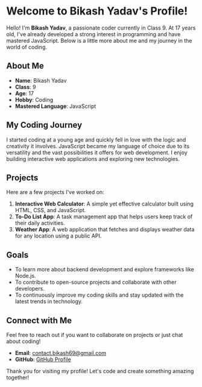 # Welcome to Bikash Yadav's Profile!

Hello! I'm **Bikash Yadav**, a passionate coder currently in Class 9. At 17 years old, I've already developed a strong interest in programming and have mastered JavaScript. Below is a little more about me and my journey in the world of coding.

## About Me

- **Name**: Bikash Yadav
- **Class**: 9
- **Age**: 17
- **Hobby**: Coding
- **Mastered Language**: JavaScript

## My Coding Journey

I started coding at a young age and quickly fell in love with the logic and creativity it involves. JavaScript became my language of choice due to its versatility and the vast possibilities it offers for web development. I enjoy building interactive web applications and exploring new technologies.

## Projects

Here are a few projects I've worked on:

1. **Interactive Web Calculator**: A simple yet effective calculator built using HTML, CSS, and JavaScript.
2. **To-Do List App**: A task management app that helps users keep track of their daily activities.
3. **Weather App**: A web application that fetches and displays weather data for any location using a public API.

## Goals

- To learn more about backend development and explore frameworks like Node.js.
- To contribute to open-source projects and collaborate with other developers.
- To continuously improve my coding skills and stay updated with the latest trends in technology.

## Connect with Me

Feel free to reach out if you want to collaborate on projects or just chat about coding!

- **Email**: [contact.bikash69@gmail.com](mailto:contact.bikash69@gmail.com)
- **GitHub**: [GitHub Profile](https://github.com/BikashICT)

Thank you for visiting my profile! Let's code and create something amazing together!
